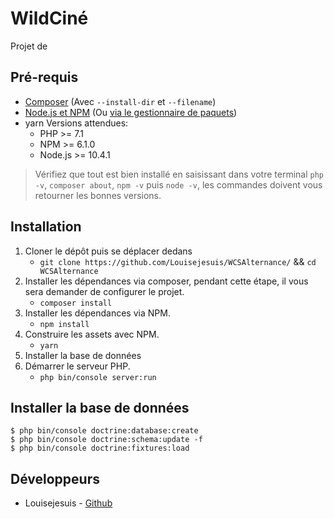 # WildCiné
Projet de

## Pré-requis
- [Composer](https://getcomposer.org/download/) (Avec `--install-dir` et `--filename`)
- [Node.js et NPM](https://nodejs.org/en/) (Ou [via le gestionnaire de paquets](https://nodejs.org/en/download/package-manager/#debian-and-ubuntu-based-linux-distributions))
- yarn
Versions attendues:
    - PHP >= 7.1
    - NPM >= 6.1.0
    - Node.js >= 10.4.1

> Vérifiez que tout est bien installé en saisissant dans votre terminal `php -v`, `composer about`, `npm -v` puis `node -v`, les commandes doivent vous retourner les bonnes versions.

## Installation
1. Cloner le dépôt puis se déplacer dedans
    - `git clone https://github.com/Louisejesuis/WCSAlternance/` && `cd WCSAlternance`
2. Installer les dépendances via composer, pendant cette étape, il vous sera demander de configurer le projet.
    - `composer install`
3. Installer les dépendances via NPM.
    - `npm install`
4. Construire les assets avec NPM.
    - `yarn`
5. Installer la base de données
6. Démarrer le serveur PHP.
    - `php bin/console server:run`

## Installer la base de données
```
$ php bin/console doctrine:database:create
$ php bin/console doctrine:schema:update -f
$ php bin/console doctrine:fixtures:load
```

## Développeurs
* Louisejesuis - [Github](https://github.com/Louisejesuis)
